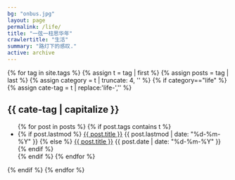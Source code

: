 ```yaml
---
bg: "onbus.jpg"
layout: page
permalink: /life/
title: "一弦一柱思华年"
crawlertitle: "生活"
summary: "路灯下的感叹."
active: archive
---
```


{% for tag in site.tags %}
  {% assign t = tag | first %}
  {% assign posts = tag | last %}
  {% assign category = t | truncate: 4, '' %}
  {% if category=="life" %}
  {% assign cate-tag = t | replace:'life-','' %}
  <h2 class="category-key" id="{{ cate-tag | downcase }}">{{ cate-tag | capitalize }}</h2>
  
  <ul class="year">
    {% for post in posts %}
      {% if post.tags contains t %}
        <li>
          {% if post.lastmod %}
            <a href="{{ post.url | relative_url}}">{{ post.title }}</a>
            <span class="date">{{ post.lastmod | date: "%d-%m-%Y"  }}</span>
          {% else %}
            <a href="{{ post.url | relative_url}}">{{ post.title }}</a>
            <span class="date">{{ post.date | date: "%d-%m-%Y"  }}</span>
          {% endif %}
        </li>
      {% endif %}
    {% endfor %}
  </ul>
  {% endif %}
{% endfor %}
